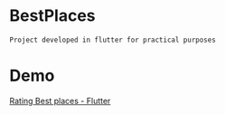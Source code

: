 # BestPlaces

```
Project developed in flutter for practical purposes
```

# Demo
[Rating Best places - Flutter](https://www.youtube.com/watch?v=ubjohh6ANR4)
